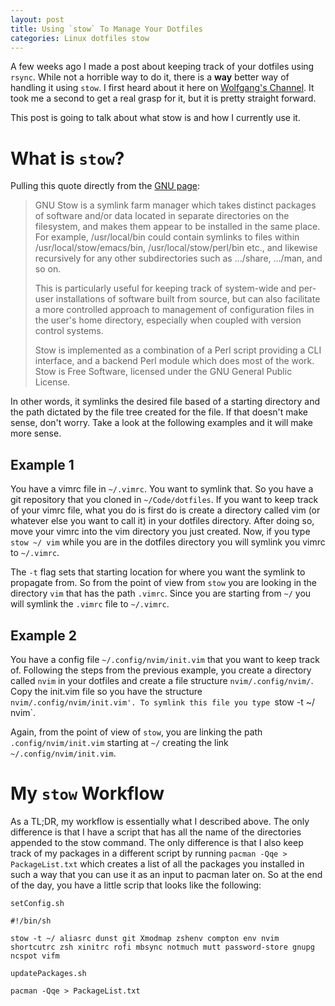 ```yaml
---
layout: post
title: Using `stow` To Manage Your Dotfiles 
categories: Linux dotfiles stow
---
```


A few weeks ago I made a post about keeping track of your dotfiles using `rsync`. While not a horrible way to do it, there is a **way** better way of handling it using `stow`. I first heard about it here on [Wolfgang's Channel](https://www.youtube.com/watch?v=MJBVA4LeJKA). It took me a second to get a real grasp for it, but it is pretty straight forward. 

This post is going to talk about what stow is and how I currently use it.

# What is `stow`?
Pulling this quote directly from the [GNU page](https://www.youtube.com/watch?v=MJBVA4LeJKA):

> GNU Stow is a symlink farm manager which takes distinct packages of software and/or data located in separate directories on the filesystem, and makes them appear to be installed in the same place. For example, /usr/local/bin could contain symlinks to files within /usr/local/stow/emacs/bin, /usr/local/stow/perl/bin etc., and likewise recursively for any other subdirectories such as .../share, .../man, and so on.
> 
> This is particularly useful for keeping track of system-wide and per-user installations of software built from source, but can also facilitate a more controlled approach to management of configuration files in the user's home directory, especially when coupled with version control systems.
> 
> Stow is implemented as a combination of a Perl script providing a CLI interface, and a backend Perl module which does most of the work. Stow is Free Software, licensed under the GNU General Public License.

In other words, it symlinks the desired file based of a starting directory and the path dictated by the file tree created for the file. If that doesn't make sense, don't worry. Take a look at the following examples and it will make more sense.

## Example 1
You have a vimrc file in `~/.vimrc`. You want to symlink that. So you have a git repository that you cloned in `~/Code/dotfiles`. If you want to keep track of your vimrc file, what you do is first do is create a directory called vim (or whatever else you want to call it) in your dotfiles directory. After doing so, move your vimrc into the vim directory you just created. Now, if you type `stow ~/ vim` while you are in the dotfiles directory you will symlink you vimrc to `~/.vimrc`. 

The `-t` flag sets that starting location for where you want the symlink to propagate from. So from the point of view from `stow` you are looking in the directory `vim` that has the path `.vimrc`. Since you are starting from `~/` you will symlink the `.vimrc` file to `~/.vimrc`.

## Example 2
You have a config file `~/.config/nvim/init.vim` that you want to keep track of. Following the steps from the previous example, you create a directory called `nvim` in your dotfiles and create a file structure `nvim/.config/nvim/`. Copy the init.vim file so you have the structure `nvim/.config/nvim/init.vim'. To symlink this file you type `stow -t ~/ nvim`.

Again, from the point of view of `stow`, you are linking the path `.config/nvim/init.vim` starting at `~/` creating the link `~/.config/nvim/init.vim`.

# My `stow` Workflow
As a TL;DR, my workflow is essentially what I described above. The only difference is that I have a script that has all the name of the directories appended to the stow command. The only difference is that I also keep track of my packages in a different script by running `pacman -Qqe > PackageList.txt` which creates a list of all the packages you installed in such a way that you can use it as an input to pacman later on. So at the end of the day, you have a little scrip that looks like the following:

`setConfig.sh`
```
#!/bin/sh

stow -t ~/ aliasrc dunst git Xmodmap zshenv compton env nvim shortcutrc zsh xinitrc rofi mbsync notmuch mutt password-store gnupg ncspot vifm

```

`updatePackages.sh`
```
pacman -Qqe > PackageList.txt
```
